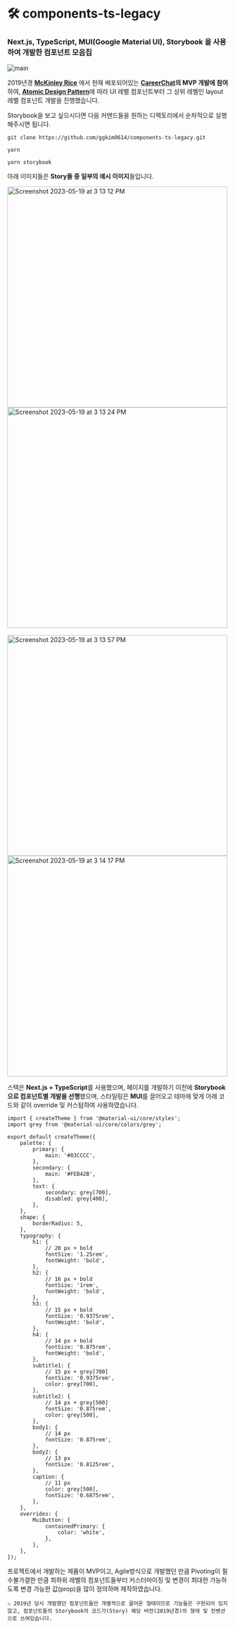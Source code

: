 # 🛠️ components-ts-legacy

### Next.js, TypeScript, MUI(Google Material UI), Storybook 을 사용하여 개발한 컴포넌트 모음집

![main](https://media.giphy.com/media/O6jnT5Yccxu4ISboss/giphy.gif)

2019년경 [**McKinley Rice**](https://mckinleyrice.com/) 에서 현재 배포되어있는 **[CareerChat](https://careerchat.me/)의 MVP 개발에 참여**하여, [**Atomic Design Pattern**](https://bradfrost.com/blog/post/atomic-web-design/)에 따라 UI 레벨 컴포넌트부터 그 상위 레벨인 layout 레벨 컴포넌트 개발을 진행했습니다.

Storybook을 보고 싶으시다면 다음 커맨드들을 원하는 디렉토리에서 순차적으로 실행해주시면 됩니다.
```
git clone https://github.com/ggkim0614/components-ts-legacy.git
```
```
yarn
```
```
yarn storybook
```

아래 이미지들은 **Story들 중 일부의 예시 이미지**들입니다.

<div style="flex;margin-bottom:16px">
  <img align="top" width="500" alt="Screenshot 2023-05-19 at 3 13 12 PM" src="https://github.com/ggkim0614/components-ts-legacy/assets/37966668/396d4de8-0cfe-4d74-aea5-a10193d02942">
  <img align="top" width="500" alt="Screenshot 2023-05-19 at 3 13 24 PM" src="https://github.com/ggkim0614/components-ts-legacy/assets/37966668/a2a0f27a-23ad-40f7-a4a7-b8f9bbd59b8d">
</div>
<div style="flex">
  <img align="top" width="500" alt="Screenshot 2023-05-19 at 3 13 57 PM" src="https://github.com/ggkim0614/components-ts-legacy/assets/37966668/2cf33b2f-bf97-4d7d-8dae-0e6289666d46">
  <img align="top" width="500" alt="Screenshot 2023-05-19 at 3 14 17 PM" src="https://github.com/ggkim0614/components-ts-legacy/assets/37966668/8649b0c1-e188-47fd-8a95-96a7288547fe">
</div>

스택은 **Next.js + TypeScript**를 사용했으며, 페이지를 개발하기 이전에 **Storybook으로 컴포넌트별 개발을 선행**했으며, 스타일링은 **MUI**를 끌어오고 테마에 맞게 아래 코드와 같이 override 및 커스텀하여 사용하였습니다.

```
import { createTheme } from '@material-ui/core/styles';
import grey from '@material-ui/core/colors/grey';

export default createTheme({
	palette: {
		primary: {
			main: '#03CCCC',
		},
		secondary: {
			main: '#FEB42B',
		},
		text: {
			secondary: grey[700],
			disabled: grey[400],
		},
	},
	shape: {
		borderRadius: 5,
	},
	typography: {
		h1: {
			// 20 px + bold
			fontSize: '1.25rem',
			fontWeight: 'bold',
		},
		h2: {
			// 16 px + bold
			fontSize: '1rem',
			fontWeight: 'bold',
		},
		h3: {
			// 15 px + bold
			fontSize: '0.9375rem',
			fontWeight: 'bold',
		},
		h4: {
			// 14 px + bold
			fontSize: '0.875rem',
			fontWeight: 'bold',
		},
		subtitle1: {
			// 15 px + grey[700]
			fontSize: '0.9375rem',
			color: grey[700],
		},
		subtitle2: {
			// 14 px + grey[500]
			fontSize: '0.875rem',
			color: grey[500],
		},
		body1: {
			// 14 px
			fontSize: '0.875rem',
		},
		body2: {
			// 13 px
			fontSize: '0.8125rem',
		},
		caption: {
			// 11 px
			color: grey[500],
			fontSize: '0.6875rem',
		},
	},
	overrides: {
		MuiButton: {
			containedPrimary: {
				color: 'white',
			},
		},
	},
});
```

프로젝트에서 개발하는 제품이 MVP이고, Agile방식으로 개발했던 만큼 Pivoting이 필수불가결한 만큼 최하위 레벨의 컴포넌트들부터 커스터마이징 및 변경이 최대한 가능하도록 변경 가능한 값(prop)을 많이 정의하며 제작하였습니다. 

```
⚠️ 2019년 당시 개발했던 컴포넌트들만 개별적으로 끌어온 형태이므로 기능들은 구현되어 있지 않고, 컴포넌트들의 Storybook의 코드가(Story) 해당 버전(2019년경)의 형태 및 컨벤션으로 쓰여있습니다.
```

